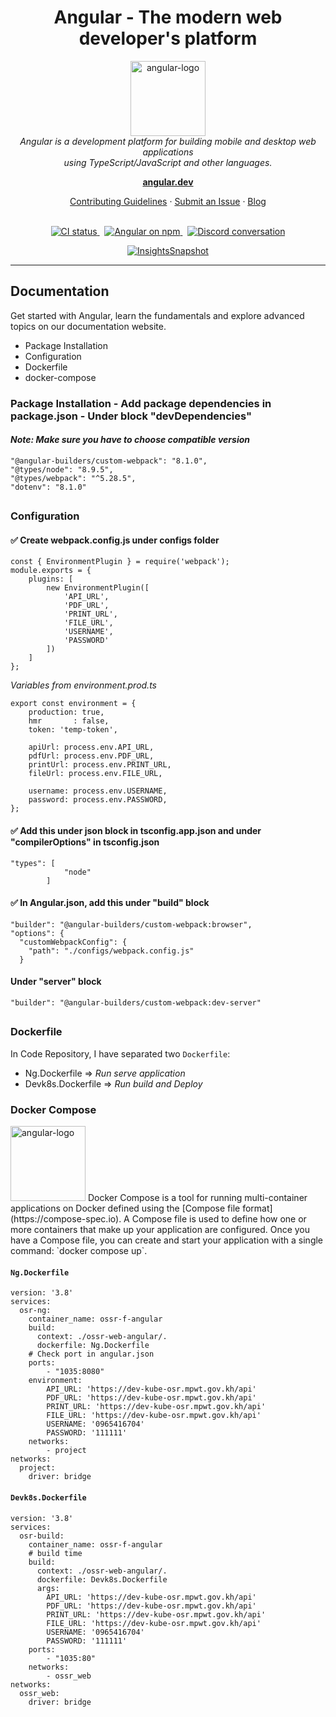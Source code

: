 <h1 align="center">Angular - The modern web developer's platform</h1>

<p align="center">
  <img src="https://upload.wikimedia.org/wikipedia/commons/thumb/c/cf/Angular_full_color_logo.svg/512px-Angular_full_color_logo.svg.png" alt="angular-logo" width="120px" height="120px"/>
  <br>
  <em>Angular is a development platform for building mobile and desktop web applications
    <br> using TypeScript/JavaScript and other languages.</em>
  <br>
</p>

<p align="center">
  <a href="https://angular.dev/"><strong>angular.dev</strong></a>
  <br>
</p>

<p align="center">
  <a href="CONTRIBUTING.md">Contributing Guidelines</a>
  ·
  <a href="https://github.com/angular/angular/issues">Submit an Issue</a>
  ·
  <a href="https://blog.angular.io/">Blog</a>
  <br>
  <br>
</p>

<p align="center">
  <a href="https://circleci.com/gh/angular/workflows/angular/tree/main">
    <img src="https://img.shields.io/circleci/build/github/angular/angular/main.svg?logo=circleci&logoColor=fff&label=CircleCI" alt="CI status" />
  </a>&nbsp;
  <a href="https://www.npmjs.com/@angular/core">
    <img src="https://img.shields.io/npm/v/@angular/core.svg?logo=npm&logoColor=fff&label=NPM+package&color=limegreen" alt="Angular on npm" />
  </a>&nbsp;
  <a href="https://discord.gg/angular">
    <img src="https://img.shields.io/discord/463752820026376202.svg?logo=discord&logoColor=fff&label=Discord&color=7389d8" alt="Discord conversation" />
  </a>
</p>

<p align="center">
  <a href="https://app.circleci.com/insights/github/angular/angular/workflows/default_workflow?branch=main">
    <img src="https://dl.circleci.com/insights-snapshot/gh/angular/angular/main/default_workflow/badge.svg" alt="InsightsSnapshot" />
  </a>
</p>

<hr>

## Documentation

Get started with Angular, learn the fundamentals and explore advanced topics on our documentation website.

- Package Installation
- Configuration
- Dockerfile
- docker-compose

### Package Installation - Add package dependencies in package.json - Under block "devDependencies"
#### *Note: Make sure you have to choose compatible version*
```
"@angular-builders/custom-webpack": "8.1.0",
"@types/node": "8.9.5",
"@types/webpack": "^5.28.5",
"dotenv": "8.1.0"
```
##
### Configuration
#### ✅ Create webpack.config.js under configs folder
```
const { EnvironmentPlugin } = require('webpack');
module.exports = {
    plugins: [
        new EnvironmentPlugin([
            'API_URL',
            'PDF_URL',
            'PRINT_URL',
            'FILE_URL',
            'USERNAME',
            'PASSWORD'
        ])
    ]
};
```
*Variables from environment.prod.ts*
```
export const environment = {
    production: true,
    hmr       : false, 
    token: 'temp-token',

    apiUrl: process.env.API_URL,
    pdfUrl: process.env.PDF_URL,
    printUrl: process.env.PRINT_URL,
    fileUrl: process.env.FILE_URL,

    username: process.env.USERNAME,
    password: process.env.PASSWORD,
};
```
#### ✅ Add this under json block in tsconfig.app.json and under "compilerOptions" in tsconfig.json
```
"types": [
            "node"
        ]
```
#### ✅ In Angular.json, add this under "build" block
```
"builder": "@angular-builders/custom-webpack:browser",
"options": {
  "customWebpackConfig": {
    "path": "./configs/webpack.config.js"
  }
```
#### Under "server" block
```
"builder": "@angular-builders/custom-webpack:dev-server"
```
##
### Dockerfile
In Code Repository, I have separated two `Dockerfile`:
  - Ng.Dockerfile => *Run serve application*
  - Devk8s.Dockerfile => *Run build and Deploy*

### Docker Compose
<img src="https://i0.wp.com/codeblog.dotsandbrackets.com/wp-content/uploads/2016/10/compose-logo.jpg?ssl=1" alt="angular-logo" width="120px" height="120px"/>
Docker Compose is a tool for running multi-container applications on Docker
defined using the [Compose file format](https://compose-spec.io).
A Compose file is used to define how one or more containers that make up
your application are configured.
Once you have a Compose file, you can create and start your application with a
single command: `docker compose up`.

#### `Ng.Dockerfile`
```
version: '3.8'
services:
  osr-ng:
    container_name: ossr-f-angular
    build:
      context: ./ossr-web-angular/.
      dockerfile: Ng.Dockerfile
    # Check port in angular.json
    ports:
        - "1035:8080"
    environment:
        API_URL: 'https://dev-kube-osr.mpwt.gov.kh/api'
        PDF_URL: 'https://dev-kube-osr.mpwt.gov.kh/api'
        PRINT_URL: 'https://dev-kube-osr.mpwt.gov.kh/api'
        FILE_URL: 'https://dev-kube-osr.mpwt.gov.kh/api'
        USERNAME: '0965416704'
        PASSWORD: '111111'
    networks:
        - project
networks:
  project:
    driver: bridge
```
#### `Devk8s.Dockerfile`
```
version: '3.8'
services:
  osr-build:
    container_name: ossr-f-angular
    # build time
    build:
      context: ./ossr-web-angular/.
      dockerfile: Devk8s.Dockerfile
      args:
        API_URL: 'https://dev-kube-osr.mpwt.gov.kh/api'
        PDF_URL: 'https://dev-kube-osr.mpwt.gov.kh/api'
        PRINT_URL: 'https://dev-kube-osr.mpwt.gov.kh/api'
        FILE_URL: 'https://dev-kube-osr.mpwt.gov.kh/api'
        USERNAME: '0965416704'
        PASSWORD: '111111'
    ports:
        - "1035:80"
    networks:
        - ossr_web
networks:
  ossr_web:
    driver: bridge
```
